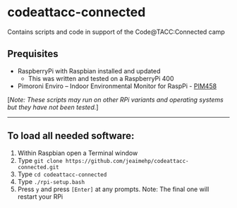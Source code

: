 # codeattacc-connected
Contains scripts and code in support of the Code@TACC:Connected camp

## Prequisites
* RaspberryPi with Raspbian installed and updated
  * This was written and tested on a RaspberryPi 400
* Pimoroni Enviro – Indoor Environmental Monitor for RaspPi - [PIM458](https://shop.pimoroni.com/products/enviro?variant=31155658457171)

[_Note: These scripts may run on other RPi variants and operating systems but they have not been tested._]

---

## To load all needed software:
1. Within Raspbian open a Terminal window
2. Type ```git clone https://github.com/jeaimehp/codeattacc-connected.git```
3. Type ```cd codeattacc-connected```
4. Type ```./rpi-setup.bash```
5. Press ```y``` and press ```[Enter]``` at any prompts. Note: The final one will restart your RPi

